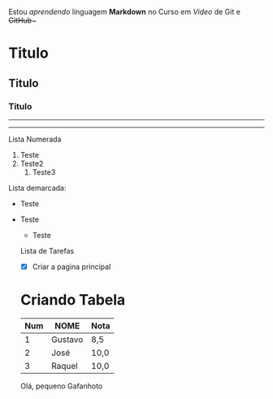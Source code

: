 Estou _aprendendo_ linguagem  **Markdown**  no Curso em *Video* de Git e ~~GitHub~~~
# Titulo
## Titulo
### Titulo
---
*** 

Lista Numerada
1. Teste
1. Teste2
   1. Teste3

Lista demarcada:
* Teste
* Teste
   * Teste

   Lista de Tarefas
   - [x] Criar a pagina principal

  # Criando Tabela

   Num | NOME | Nota
   ---|---|---
   1 | Gustavo | 8,5
   2 | José | 10,0
   3 | Raquel | 10,0

   Olá, pequeno Gafanhoto

